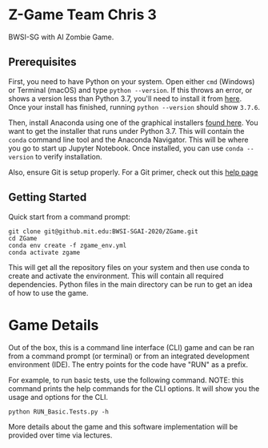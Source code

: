 # Z-Game Team Chris 3

BWSI-SG with AI Zombie Game.

## Prerequisites

First, you need to have Python on your system. Open either `cmd` (Windows) or Terminal (macOS) and type `python --version`. 
If this throws an error, or shows a version less than Python 3.7, 
you'll need to install it from [here](https://www.python.org/downloads/release/python-376/).
 Once your install has finished, running `python --version` should show `3.7.6`.

Then, install Anaconda using one of the graphical 
installers [found here](https://www.anaconda.com/products/individual). 
You want to get the installer that runs under Python 3.7. 
This will contain the `conda` command line tool and the Anaconda Navigator. 
This will be where you go to start up Jupyter Notebook. 
Once installed, you can use `conda --version` to verify installation.

Also, ensure Git is setup properly. For a Git primer, check out this [help page](https://docs.github.com/en/github/getting-started-with-github/set-up-git)

## Getting Started
Quick start from a command prompt:
```
git clone git@github.mit.edu:BWSI-SGAI-2020/ZGame.git
cd ZGame
conda env create -f zgame_env.yml
conda activate zgame
```

This will get all the repository files on your system and then use conda to create and 
activate the environment. This will contain all required dependencies. 
Python files in the main directory can be run to get an idea of how to use the game.

# Game Details
Out of the box, this is a command line interface (CLI) game and can be ran from a command prompt (or terminal) or 
from an integrated development environment (IDE). The entry points for the code have "RUN" as a prefix.

For example, to run basic tests, use the following command. NOTE: this command prints the help commands
for the CLI options. It will show you the usage and options for the CLI.
```
python RUN_Basic.Tests.py -h
```

More details about the game and this software implementation will be provided over time via lectures.
